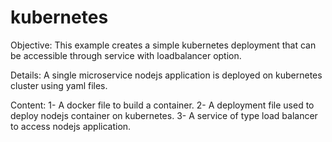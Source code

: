# kubernetes

Objective:
This example creates a simple kubernetes deployment that can be accessible through service with loadbalancer option.

Details:
A single microservice nodejs application is deployed on kubernetes cluster using yaml files. 

Content:
1- A docker file to build a container.
2- A deployment file used to deploy nodejs container on kubernetes.
3- A service of type load balancer to access nodejs application.
